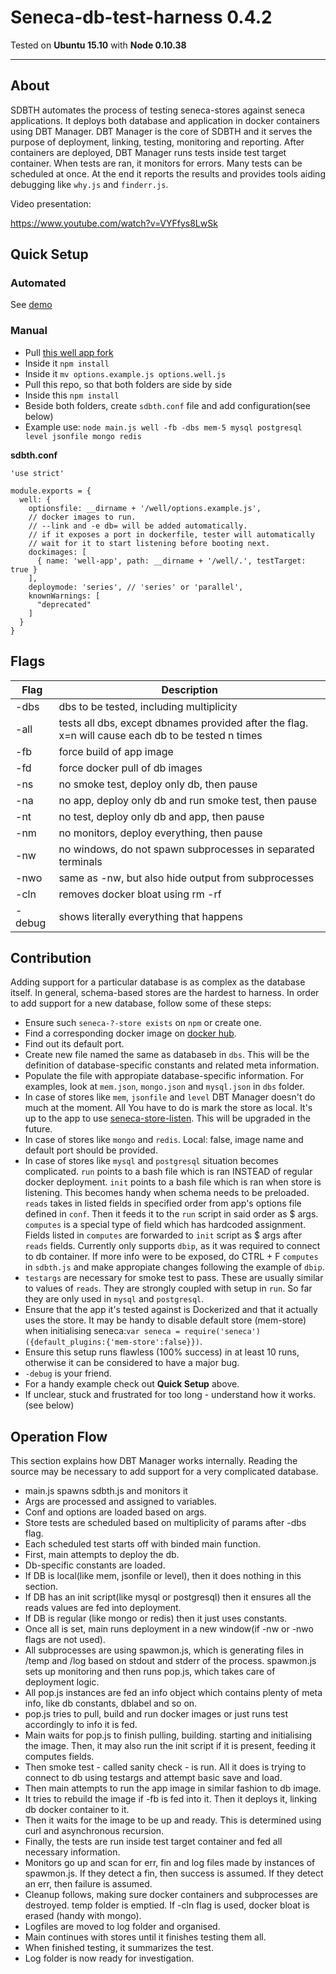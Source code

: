# Seneca-db-test-harness 0.4.2

Tested on **Ubuntu 15.10** with **Node 0.10.38**

---

## About

SDBTH automates the process of testing seneca-stores against seneca applications. It deploys both database and application in docker containers using DBT Manager. DBT Manager is the core of SDBTH and it serves the purpose of deployment, linking, testing, monitoring and reporting. After containers are deployed, DBT Manager runs tests inside test target container. When tests are ran, it monitors for errors. Many tests can be scheduled at once. At the end it reports the results and provides tools aiding debugging like `why.js` and `finderr.js`.

Video presentation:

https://www.youtube.com/watch?v=VYFfys8LwSk

## Quick Setup

### Automated

See [demo](https://github.com/kamil-mech/sdbth-demo)

### Manual

- Pull [this well app fork](https://github.com/kamil-mech/well/tree/sdbth-4)
- Inside it `npm install`
- Inside it `mv options.example.js options.well.js`
- Pull this repo, so that both folders are side by side
- Inside this `npm install`
- Beside both folders, create `sdbth.conf` file and add configuration(see below)
- Example use: `node main.js well -fb -dbs mem-5 mysql postgresql level jsonfile mongo redis`

**sdbth.conf**
```
'use strict'

module.exports = {
  well: {
    optionsfile: __dirname + '/well/options.example.js',
    // docker images to run.
    // --link and -e db= will be added automatically.
    // if it exposes a port in dockerfile, tester will automatically
    // wait for it to start listening before booting next.
    dockimages: [
      { name: 'well-app', path: __dirname + '/well/.', testTarget: true }
    ],
    deploymode: 'series', // 'series' or 'parallel',
    knownWarnings: [
      "deprecated"
    ]
  }
}

```

## Flags


| Flag | Description   |
| ---- | ------------- |
| -dbs | dbs to be tested, including multiplicity |
| -all | tests all dbs, except dbnames provided after the flag. x=n will cause each db to be tested n times |
| -fb  | force build of app image |
| -fd  | force docker pull of db images |
| -ns  | no smoke test, deploy only db, then pause |
| -na  | no app, deploy only db and run smoke test, then pause |
| -nt  | no test, deploy only db and app, then pause |
| -nm  | no monitors, deploy everything, then pause |
| -nw  | no windows, do not spawn subprocesses in separated terminals |
| -nwo | same as -nw, but also hide output from subprocesses |
| -cln | removes docker bloat using rm -rf |
| -debug | shows literally everything that happens |

## Contribution
Adding support for a particular database is as complex as the database itself. In general, schema-based stores are the hardest to harness. In order to add support for a new database, follow some of these steps:
- Ensure such `seneca-?-store exists` on `npm` or create one.
- Find a corresponding docker image on [docker hub](https://hub.docker.com/).
- Find out its default port.
- Create new file named the same as databaseb in `dbs`. This will be the definition of database-specific constants and related meta information.
- Populate the file with appropiate database-specific information. For examples, look at `mem.json`, `mongo.json` and `mysql.json` in `dbs` folder.
- In case of stores like `mem`, `jsonfile` and `level` DBT Manager doesn't do much at the moment. All You have to do is mark the store as local. It's up to the app to use [seneca-store-listen](https://github.com/kamil-mech/seneca-store-listen). This will be upgraded in the future.
- In case of stores like `mongo` and `redis`. Local: false, image name and default port should be provided.
- In case of stores like `mysql` and `postgresql` situation becomes complicated. `run` points to a bash file which is ran INSTEAD of regular docker deployment. `init` points to a bash file which is ran when store is listening. This becomes handy when schema needs to be preloaded. `reads` takes in listed fields in specified order from app's options file defined in `conf`. Then it feeds it to the `run` script in said order as $ args. `computes` is a special type of field which has hardcoded assignment. Fields listed in `computes` are forwarded to `init` script as $ args after `reads` fields. Currently only supports `dbip`, as it was required to connect to db container. If more info were to be exposed, do CTRL + F `computes` in `sdbth.js` and make appropiate changes following the example of `dbip`.
- `testargs` are necessary for smoke test to pass. These are usually similar to values of `reads`. They are strongly coupled with setup in `run`. So far they are only used in `mysql` and `postgresql`.
- Ensure that the app it's tested against is Dockerized and that it actually uses the store. It may be handy to disable default store (mem-store) when initialising seneca:`var seneca = require('seneca')({default_plugins:{'mem-store':false}})`.
- Ensure this setup runs flawless (100% success) in at least 10 runs, otherwise it can be considered to have a major bug.
- `-debug` is your friend.
- For a handy example check out **Quick Setup** above.
- If unclear, stuck and frustrated for too long - understand how it works. (see below)

## Operation Flow
This section explains how DBT Manager works internally. Reading the source may be necessary to add support for a very complicated database.

- main.js spawns sdbth.js and monitors it
- Args are processed and assigned to variables.
- Conf and options are loaded based on args.
- Store tests are scheduled based on multiplicity of params after -dbs flag.
- Each scheduled test starts off with binded main function.
- First, main attempts to deploy the db.
- Db-specific constants are loaded.
- If DB is local(like mem, jsonfile or level), then it does nothing in this section.
- If DB has an init script(like mysql or postgresql) then it ensures all the reads values are fed into deployment.
- If DB is regular (like mongo or redis) then it just uses constants.
- Once all is set, main runs deployment in a new window(if -nw or -nwo flags are not used).
- All subprocesses are using spawmon.js, which is generating files in /temp and /log based on stdout and stderr of the process. spawmon.js sets up monitoring and then runs pop.js, which takes care of deployment logic.
- All pop.js instances are fed an info object which contains plenty of meta info, like db constants, dblabel and so on.
- pop.js tries to pull, build and run docker images or just runs test accordingly to info it is fed.
- Main waits for pop.js to finish pulling, building. starting and initialising the image. Then, it may also run the init script if it is present, feeding it computes fields.
- Then smoke test - called sanity check - is run. All it does is trying to connect to db using testargs and attempt basic save and load.
- Then main attempts to run the app image in similar fashion to db image.
- It tries to rebuild the image if -fb is fed into it. Then it deploys it, linking db docker container to it.
- Then it waits for the image to be up and ready. This is determined using curl and asynchronous recursion.
- Finally, the tests are run inside test target container and fed all necessary information.
- Monitors go up and scan for err, fin and log files made by instances of spawmon.js. If they detect a fin, then success is assumed. If they detect an err, then failure is assumed.
- Cleanup follows, making sure docker containers and subprocesses are destroyed. temp folder is emptied. If -cln flag is used, docker bloat is erased (handy with mongo).
- Logfiles are moved to log folder and organised.
- Main continues with stores until it finishes testing them all.
- When finished testing, it summarizes the test.
- Log folder is now ready for investigation.

